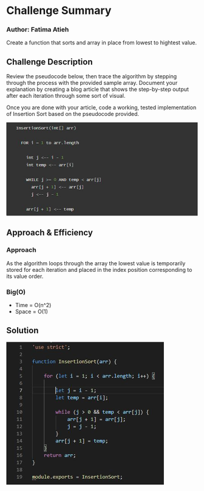 # Challenge Summary

### Author: Fatima Atieh

Create a function that sorts and array in place from lowest to hightest value.

## Challenge Description

Review the pseudocode below, then trace the algorithm by stepping through the process with the provided sample array. Document your explanation by creating a blog article that shows the step-by-step output after each iteration through some sort of visual.

Once you are done with your article, code a working, tested implementation of Insertion Sort based on the pseudocode provided.

![pseudocode](assets/insertion-sort-pseducode.JPG)

## Approach & Efficiency

### Approach

As the algorithm loops through the array the lowest value is temporarily stored for each iteration and placed in the index position corresponding to its value order.

### Big(O)

- Time = O(n^2) 
- Space = O(1)

## Solution

![code](assets/insertion-sort-code.JPG)

